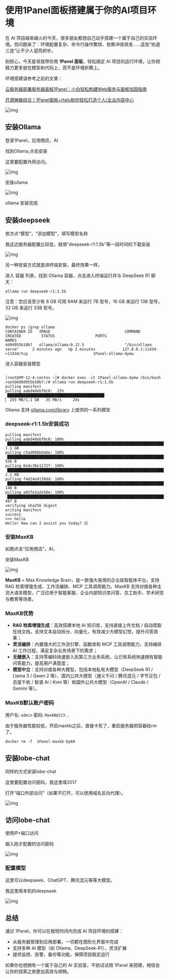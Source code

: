 # 使用1Panel面板搭建属于你的AI项目环境



在 AI 项目越来越火的今天，很多朋友都想自己动手搭建一个属于自己的实验环境。但问题来了：环境配置复杂、命令行操作繁琐、依赖冲突频发……这些“劝退三连”让不少人望而却步。

别担心，今天星哥就带你用 **1Panel 面板**，轻松搞定 AI 项目的运行环境，让你把精力更多放在模型和代码上，而不是环境折腾上。

环境搭建请参考之前的文章：

[云服务器部署服务器面板1Panel：小白轻松构建Web服务与面板加固指南](https://mp.weixin.qq.com/s/QYu3nISGOAr1wL1Mhl85Yw)

[开源神器组合！1Panel面板+Halo助你轻松打造个人/企业内容中心](https://mp.weixin.qq.com/s/Ai61bwhE_bg-gL3KL7yZmw)

![img](https://imgoss.xgss.net/picgo-tx2025/QQ_1760693146391.png?tx)

## 安装Ollama

登录1Panel，应用商店，AI

找到Ollama,点击安装

这里要配置外网访问。

![img](https://imgoss.xgss.net/picgo-tx2025/QQ_1760603549670.png?tx)



安装ollama

![img](https://imgoss.xgss.net/picgo-tx2025/QQ_1760603630136.png?tx)

ollama 安装完成

## 安装deepseek

依次点“模型”，“添加模型”，填写模型名称

我这边服务器配置比较低，就填"deepseek-r1:1.5b"等一段时间的下载安装

![img](https://imgoss.xgss.net/picgo-tx2025/QQ_1760685068431.png?tx)



另一种安装方式就是进终端安装，最终效果一样。

进入 容器 列表，找到 Ollama 容器，点击进入终端运行并与 DeepSeek R1 聊天：

```
ollama run deepseek-r1:1.5b
```

注意：您应该至少有 8 GB 可用 RAM 来运行 7B 型号，16 GB 来运行 13B 型号，32 GB 来运行 33B 型号。

![img](https://imgoss.xgss.net/picgo-tx2025/QQ_1760604044564.png?tx)

```
docker ps |grep ollama
CONTAINER ID   IMAGE                                 COMMAND                  CREATED         STATUS                  PORTS                                                  NAMES
4d9d955b10b7   ollama/ollama:0.12.5                  "/bin/ollama serve"      2 minutes ago   Up 2 minutes            127.0.0.1:11434->11434/tcp                             1Panel-ollama-dymw
```

进入容器安装模型

```

[root@VM-12-4-centos ~]# docker exec -it 1Panel-ollama-dymw /bin/bash
root@4d9d955b10b7:/# ollama run deepseek-r1:1.5b
pulling manifest 
pulling aabd4debf0c8:  23% ▕███████████████████████████████████████████                                                                                                                                                     ▏ 255 MB/1.1 GB   35 MB/s     24s
```

Ollama 支持 [ollama.com/library](https://ollama.com/library) 上提供的一系列模型

### deepseek-r1:1.5b安装成功

```
pulling manifest 
pulling aabd4debf0c8: 100% ▕████████████████████████████████████████████████████████████████████████████████████████████████████████████████████████████████████████████████████████████████████████████████████████████████▏ 1.1 GB                         
pulling c5ad996bda6e: 100% ▕████████████████████████████████████████████████████████████████████████████████████████████████████████████████████████████████████████████████████████████████████████████████████████████████▏  556 B                         
pulling 6e4c38e1172f: 100% ▕████████████████████████████████████████████████████████████████████████████████████████████████████████████████████████████████████████████████████████████████████████████████████████████████▏ 1.1 KB                         
pulling f4d24e9138dd: 100% ▕████████████████████████████████████████████████████████████████████████████████████████████████████████████████████████████████████████████████████████████████████████████████████████████████▏  148 B                         
pulling a85fe2a2e58e: 100% ▕████████████████████████████████████████████████████████████████████████████████████████████████████████████████████████████████████████████████████████████████████████████████████████████████▏  487 B                         
verifying sha256 digest 
writing manifest 
success 
>>> hello
Hello! How can I assist you today? 😊
```



### 安装MaxKB

如图点击“应用商店”，AI，

安装MaxKB

![img](https://imgoss.xgss.net/picgo-tx2025/QQ_1760685235023.png?tx)

**MaxKB** = Max Knowledge Brain，是一款强大易用的企业级智能体平台，支持 RAG 检索增强生成、工作流编排、MCP 工具调用能力。MaxKB 支持对接各种主流大语言模型，广泛应用于智能客服、企业内部知识库问答、员工助手、学术研究与教育等场景。

### MaxKB优势

- **RAG 检索增强生成**：高效搭建本地 AI 知识库，支持直接上传文档 / 自动爬取在线文档，支持文本自动拆分、向量化，有效减少大模型幻觉，提升问答效果；
- **灵活编排**：内置强大的工作流引擎、函数库和 MCP 工具调用能力，支持编排 AI 工作过程，满足复杂业务场景下的需求；
- **无缝嵌入**：支持零编码快速嵌入到第三方业务系统，让已有系统快速拥有智能问答能力，提高用户满意度；
- **模型中立**：支持对接各种大模型，包括本地私有大模型（DeepSeek R1 / Llama 3 / Qwen 2 等）、国内公共大模型（通义千问 / 腾讯混元 / 字节豆包 / 百度千帆 / 智谱 AI / Kimi 等）和国外公共大模型（OpenAI / Claude / Gemini 等）。

### MaxKB默认账户密码

用户名: `admin`
密码: `MaxKB@123..`

由于服务器性能较低，开启maxkb之后，直接卡死了，重启服务器把容器给rm了。

```
docker rm -f  1Panel-maxkb-Ep60
```



## 安装lobe-chat

同样的方式安装lobe-chat

这里要配置访问密码，我这里填2017

打开“端口外部访问”（如果不打开，可以使用域名反向代理）。

![img](https://imgoss.xgss.net/picgo-tx2025/QQ_1760685579448.png?tx)



## 访问lobe-chat

使用IP+端口访问

输入刚才配置的访问密码

![img](https://imgoss.xgss.net/picgo-tx2025/QQ_1760690004087.png?tx)

### 配置模型

这里可以deepseek、ChatGPT、腾讯混元等等大模型。

我这里用本机的deepseek

![img](https://imgoss.xgss.net/picgo-tx2025/QQ_1760690300302.png?tx)





## 总结

通过 1Panel，你可以在极短时间内完成 AI 项目环境的搭建：

- 从服务器管理到应用部署，一切都在图形化界面中完成
- 支持多种 AI 模型（如 Ollama、DeepSeek-R1），灵活扩展
- 提供监控、告警、备份等功能，保障项目稳定运行

如果你也想拥有一个属于自己的 AI 实验室，不妨试试用 1Panel 来搭建，相信会让你的探索之旅更加高效与顺畅。



